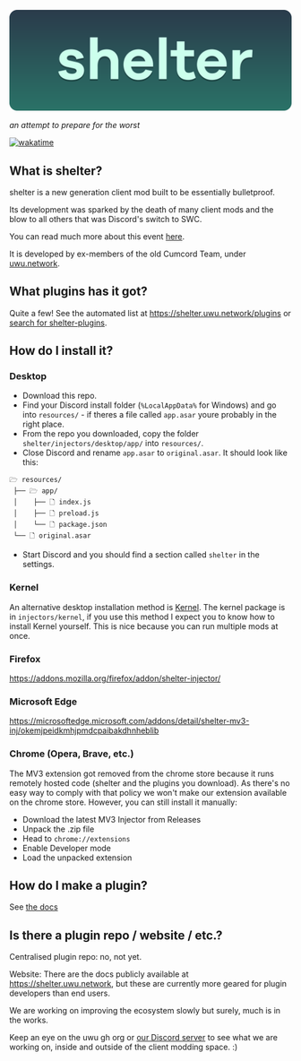 ![shelter](https://github.com/uwu/shelter/raw/main/packages/shelter-assets/svg/banner.svg)

_an attempt to prepare for the worst_

[![wakatime](https://wakatime.com/badge/github/uwu/shelter.svg)](https://wakatime.com/badge/github/uwu/shelter)

## What is shelter?

shelter is a new generation client mod built to be essentially bulletproof.

Its development was sparked by the death of many client mods and the blow
to all others that was Discord's switch to SWC.

You can read much more about this event [here](https://web.archive.org/web/20230726025103/https://cumcord.com/an-exercise-in-futility).

It is developed by ex-members of the old Cumcord Team, under [uwu.network](https://uwu.network/).

## What plugins has it got?

Quite a few! See the automated list at https://shelter.uwu.network/plugins or [search for shelter-plugins](https://github.com/search?q=shelter-plugins&type=repositories).

## How do I install it?

### Desktop

- Download this repo.
- Find your Discord install folder (`%LocalAppData%` for Windows) and go into `resources/` - if theres a file called `app.asar` youre probably in the right place.
- From the repo you downloaded, copy the folder `shelter/injectors/desktop/app/` into `resources/`. 
- Close Discord and rename `app.asar` to `original.asar`. It should look like this:
```
🗁 resources/
 ├── 🗁 app/
 │    ├── 🗋 index.js
 │    ├── 🗋 preload.js
 │    └── 🗋 package.json
 └── 🗋 original.asar
```
- Start Discord and you should find a section called `shelter` in the settings.

### Kernel

An alternative desktop installation method is [Kernel](https://kernel.fish).
The kernel package is in `injectors/kernel`, if you use this method I expect you to know how to install Kernel yourself.
This is nice because you can run multiple mods at once.

### Firefox

https://addons.mozilla.org/firefox/addon/shelter-injector/

### Microsoft Edge

https://microsoftedge.microsoft.com/addons/detail/shelter-mv3-inj/okemjpeidkmhjpmdcpaibakdhnheblib

### Chrome (Opera, Brave, etc.)

The MV3 extension got removed from the chrome store because it runs remotely hosted code (shelter and the plugins you download).
As there's no easy way to comply with that policy we won't make our extension available on the chrome store.
However, you can still install it manually:

- Download the latest MV3 Injector from Releases
- Unpack the .zip file
- Head to `chrome://extensions`
- Enable Developer mode
- Load the unpacked extension

## How do I make a plugin?

See [the docs](https://shelter.uwu.network/guides/)

## Is there a plugin repo / website / etc.?

Centralised plugin repo: no, not yet.

Website: There are the docs publicly available at https://shelter.uwu.network,
but these are currently more geared for plugin developers than end users.

We are working on improving the ecosystem slowly but surely, much is in the works.

Keep an eye on the uwu gh org or [our Discord server](https://discord.gg/FhHQQrVs7U)
to see what we are working on, inside and outside of the client modding space. :)
